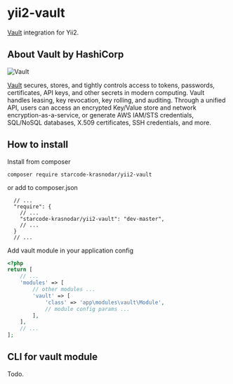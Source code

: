 # yii2-vault
[Vault](https://www.vaultproject.io/) integration for Yii2.
## About Vault by HashiCorp
![Vault](https://www.vaultproject.io/assets/images/hero-95b4a434.png)

[Vault](https://www.vaultproject.io/) secures, stores, and tightly controls access to tokens, passwords, certificates, API keys, and other secrets in modern computing. Vault handles leasing, key revocation, key rolling, and auditing. Through a unified API, users can access an encrypted Key/Value store and network encryption-as-a-service, or generate AWS IAM/STS credentials, SQL/NoSQL databases, X.509 certificates, SSH credentials, and more.
## How to install
Install from composer
```
composer require starcode-krasnodar/yii2-vault
```
or add to composer.json
```
  // ...
  "require": {
    // ...
    "starcode-krasnodar/yii2-vault": "dev-master",
    // ...
  }
  // ...
```
Add vault module in your application config
```php
<?php
return [
    // ...
    'modules' => [
        // other modules ...
        'vault' => [
            'class' => 'app\modules\vault\Module',
            // module config params ...
        ],
    ],
    // ...
];
```
## CLI for vault module
Todo.